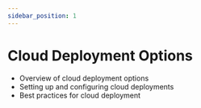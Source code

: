 ```yaml
---
sidebar_position: 1
---
```


# Cloud Deployment Options

- Overview of cloud deployment options
- Setting up and configuring cloud deployments
- Best practices for cloud deployment
